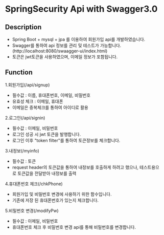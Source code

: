 
# SpringSecurity Api with Swagger3.0

## Description
- Spring Boot + mysql + jpa 를 이용하여 회원가입 api를 개발하였습니다.
- Swagger를 통하여 api 정보를 관리 및 테스트가 가능합니다.
  (http://localhost:8080/swaagger-ui/index.html)
- 토큰은 jwt토큰을 사용하였으며, 이메일 정보가 포함됩니다.

## Function
1.회원가입(/api/signup)
- 필수값 : 이름, 휴대폰번호, 이메일, 비밀번호
- 유효성 체크 : 이메일, 휴대폰 
- 이메일은 중복체크를 통하여 아이디로 활용

2.로그인(/api/signin)
- 필수값 : 이메일, 비밀번호
- 로그인 성공 시 jwt 토큰을 발행합니다. 
- 로그인 이후 "token filter"를 통하여 토큰정보를 체크합니다. 

3.내정보(/myinfo)
- 필수값 : 토큰
- request header의 토큰값을 통하여 내정보를 호출하게 하려고 했으나, 
테스트용으로 토큰값을 전달받아 내정보를 출력

4.휴대폰번호 체크(/chkPhone)
- 회원가입 및 비밀번호 변경에 사용하기 위한 함수입니다. 
- 기존에 저장 된 휴대폰번호가 있는지 체크합니다.

5.비밀번호 변경(/modifyPw)
- 필수값 : 이메일, 비밀번호
- 휴대폰번호 체크 후 비밀번호 변경 api를 통해 비밀번호를 변경합니다.